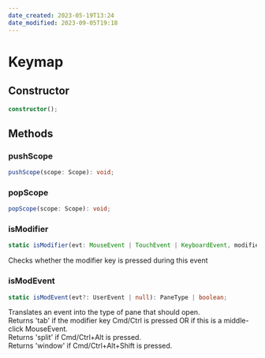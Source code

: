 ```yaml
---
date_created: 2023-05-19T13:24
date_modified: 2023-09-05T19:18
---
```

# Keymap

## Constructor

```ts
constructor();
```

## Methods

### pushScope

```ts
pushScope(scope: Scope): void;
```

### popScope

```ts
popScope(scope: Scope): void;
```

### isModifier

```ts
static isModifier(evt: MouseEvent | TouchEvent | KeyboardEvent, modifier: Modifier): boolean;
```

Checks whether the modifier key is pressed during this event

### isModEvent

```ts
static isModEvent(evt?: UserEvent | null): PaneType | boolean;
```

Translates an event into the type of pane that should open.  
Returns 'tab' if the modifier key Cmd/Ctrl is pressed OR if this is a middle-click MouseEvent.  
Returns 'split' if Cmd/Ctrl+Alt is pressed.  
Returns 'window' if Cmd/Ctrl+Alt+Shift is pressed.
